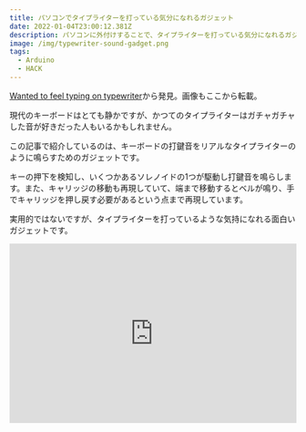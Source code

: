 ```yaml
---
title: パソコンでタイプライターを打っている気分になれるガジェット
date: 2022-01-04T23:00:12.381Z
description: パソコンに外付けすることで、タイプライターを打っている気分になれるガジェットを紹介します。
image: /img/typewriter-sound-gadget.png
tags:
  - Arduino
  - HACK
---
```

[Wanted to feel typing on typewriter](https://hackaday.io/project/171255-wanted-to-feel-typing-on-typewriter)から発見。画像もここから転載。

現代のキーボードはとても静かですが、かつてのタイプライターはガチャガチャした音が好きだった人もいるかもしれません。

この記事で紹介しているのは、キーボードの打鍵音をリアルなタイプライターのように鳴らすためのガジェットです。

キーの押下を検知し、いくつかあるソレノイドの1つが駆動し打鍵音を鳴らします。また、キャリッジの移動も再現していて、端まで移動するとベルが鳴り、手でキャリッジを押し戻す必要があるという点まで再現しています。

実用的ではないですが、タイプライターを打っているような気持になれる面白いガジェットです。

<iframe width="100%" height="315" src="https://www.youtube.com/embed/YEBAWhfNEB8" title="YouTube video player" frameborder="0" allow="accelerometer; autoplay; clipboard-write; encrypted-media; gyroscope; picture-in-picture" allowfullscreen></iframe>

